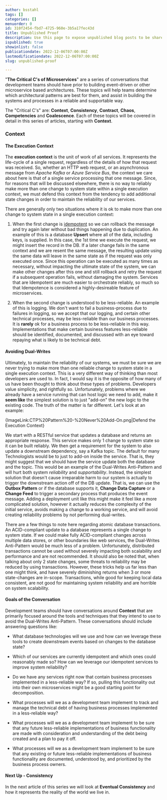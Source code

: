 ```yaml
---
author: bsstahl
tags: []
categories: []
menuorder: 0
id: 310f2454-fbd7-4725-960e-3b5a17fec43d
title: Unpublished Proof
description: Use this page to expose unpublished blog posts to be shared with editors
ispublished: true
showinlist: false
publicationdate: 2022-12-06T07:00:00Z
lastmodificationdate: 2022-12-06T07:00:00Z
slug: unpublished-proof

---
```

&quot;**The Critical C's of Microservices**&quot; are a series of conversations that development teams should have prior to building event-driven or other microservice based architectures. These topics will help teams determine which architectural patterns are best for them, and assist in building the systems and processes in a reliable and supportable way.

The &quot;Critical C's&quot; are: **Context**, **Consistency**, **Contract**, **Chaos**, **Competencies** and **Coalescence**. Each of these topics will be covered in detail in this series of articles, starting with **Context**.

### Context

#### The Execution Context

The **execution context** is the unit of work of all services. It represents the life-cycle of a single request, regardless of the details of how that request was received. So, whether an HTTP web request, or an asynchronous message from *Apache Kafka* or *Azure Service Bus*, the context we care about here is that of a single service processing that one message. Since, for reasons that will be discussed elsewhere, there is no way to reliably make more than one change to system state within a single execution context, we must defend this context from the tendency to add additional state changes in order to maintain the reliability of our services.

There are generally only two situations where it is ok to make more than one change to system state in a single execution context:

1. When the first change is [idempotent](https://en.wikipedia.org/wiki/Idempotence "Idempotence is the ability to execute a task an arbitrary number of times (>1) and have the resulting state of the system be the same as if the task was executed once.") so we can rollback the message and try again later without bad things happening due to duplication. An example of this is a database **Upsert** where all of the data, including keys, is supplied. In this case, the 1st time we execute the request, we might insert the record in the DB. If a later change fails in the same context and we are resent the same message, the resulting update using the same data will leave in the same state as if the request was only executed once. Since this operation can be executed as many times as necessary, without impacting the ultimate state of the system, we can make other changes after this one and still rollback and retry the request if a subsequent operation fails, without damaging the system. Services that are Idempotent are much easier to orchestrate reliably, so much so that Idempotence is considered a highly-desireable feature of microservices.

1. When the second change is understood to be less-reliable. An example of this is logging. We don't want to fail a business-process due to failures in logging, so we accept that our logging, and certain other technical processes, may be less-reliable than our business processes. It is **rarely** ok for a business process to be less-reliable in this way. Implementations that make certain business features less-reliable should be identified, documented, and discussed with an eye toward repaying what is likely to be technical debt.
 
#### Avoiding Dual-Writes

Ultimately, to maintain the reliability of our systems, we must be sure we are never trying to make more than one reliable change to system state in a single execution context. This is a very different way of thinking than most developers are used to. In fact, I would say it is the opposite of how many of us have been thought to think about these types of problems. Developers value simplicity, and rightfully so. Unfortunately, problems where we already have a service running that can host logic we need to add, make it **seem like** the simplest solution is to just "add-on" the new logic to the existing code. The truth of the matter is far different. Let's look at an example:

{ImageLink:CTP%20Pattern%20-%20Never%20Add-On.png|Defend the Execution Context}

We start with a RESTful service that updates a database and returns an appropriate response. This service makes only 1 change to system state so it can be built reliably. We then get a requirement for the system to also update a downstream dependency, say a Kafka topic. The default for many Technologists would be to just to add-on inside the service. That is, they might suggest that we should have the service update both the database and the topic. This would be an example of the Dual-Writes Anti-Pattern and will hurt both system *reliability* and *supportability*. Instead, the simplest solution that doesn't cause irreparable harm to our system is actually to trigger the downstream action off of the DB update. That is, we can use the **Outbox Pattern** or if the database supports it, **Change Data Capture** or a **Change Feed** to trigger a secondary process that produces the event message. Adding a deployment unit like this might make it feel like a more complicated solution, however it actually reduces the complexity of the initial service, avoids making a change to a working service, and will avoid creating reliability problems by not performing dual-writes.

There are a few things to note here regarding atomic database transactions. An ACID-compliant update to a database represents a single change to system state. If we could make fully ACID-compliant changes across multiple data stores, or other boundaries like web services, the Dual-Writes Anti-Pattern would be much less of a problem. Unfortunately, distributed transactions cannot be used without severely impacting both scalability and performance and are not recommended. It should also be noted that, when talking about only 2 state changes, some threats to reliability may be reduced by using transactions. However, these tricks help us far less than one might think, and have severely diminishing returns when 3 or more state-changes are in-scope. Transactions, while good for keeping local data consistent, are not good for maintaining system reliability and are horrible on system scalability.

#### Goals of the Conversation

Development teams should have conversations around **Context** that are primarily focused around the tools and techniques that they intend to use to avoid the Dual-Writes Anti-Pattern. These conversations should include answering questions like:

* What database technologies will we use and how can we leverage these tools to create downstream events based on changes to the database state?

* Which of our services are currently idempotent and which ones could reasonably made so? How can we leverage our idempotent services to improve system reliability?

* Do we have any services right now that contain business processes implemented in a less-reliable way? If so, pulling this functionality out into their own microservices might be a good starting point for decomposition.

* What processes will we as a development team implement to track and manage the technical debt of having business processes implemented in a less-reliable way?

* What processes will we as a development team implement to be sure that any future less-reliable implementations of business functionality are made with consideration and understanding of the debt being created and a plan to pay it off.

* What processes will we as a development team implement to be sure that any existing or future less-reliable implementations of business functionality are documented, understood by, and prioritized by the business process owners.

#### Next Up - Consistency

In the next article of this series we will look at **Eventual Consistency** and how it represents the reality of the world we live in.
